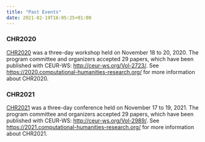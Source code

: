 ```yaml
---
title: "Past Events"
date: 2021-02-19T16:05:25+01:00
---
```


### CHR2020
[CHR2020](https://2020.computational-humanities-research.org/) was a three-day workshop held on November 18 to 20, 2020. The program committee
and organizers accepted 29 papers, which have been published with CEUR-WS:
http://ceur-ws.org/Vol-2723/. See https://2020.computational-humanities-research.org/ for
more information about CHR2020. 

### CHR2021
[CHR2021](https://2021.computational-humanities-research.org/) was a three-day conference held on November 17 to 19, 2021. The program committee
and organizers accepted 29 papers, which have been published with CEUR-WS:
http://ceur-ws.org/Vol-2989/. See https://2021.computational-humanities-research.org/ for
more information about CHR2021. 
